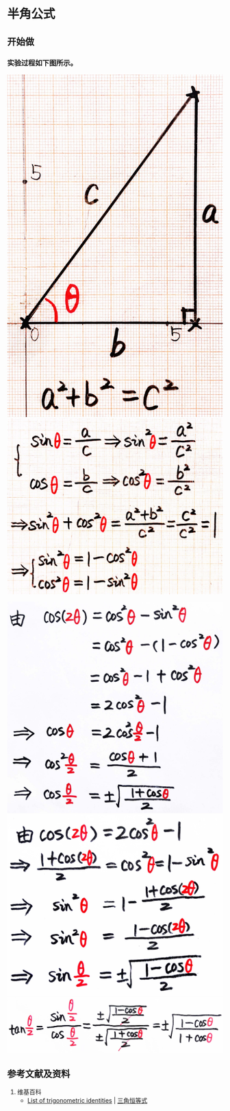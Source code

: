 # 半角公式

## 开始做

### 实验过程如下图所示。

![](/images/欧几里得几何/三角学/三角恒等式/半角公式/1a1.jpg)
![](/images/欧几里得几何/三角学/三角恒等式/半角公式/1a2.jpg)

![](/images/欧几里得几何/三角学/三角恒等式/半角公式/2a1.jpg)
![](/images/欧几里得几何/三角学/三角恒等式/半角公式/2a2.jpg)
![](/images/欧几里得几何/三角学/三角恒等式/半角公式/2a3.jpg)

## 参考文献及资料

1. 维基百科
	- [List of trigonometric identities](https://en.wikipedia.org/wiki/List_of_trigonometric_identities) | [三角恒等式](https://zh.wikipedia.org/wiki/%E4%B8%89%E8%A7%92%E6%81%92%E7%AD%89%E5%BC%8F#%E8%A7%92%E7%9A%84%E5%92%8C%E5%B7%AE%E6%81%92%E7%AD%89%E5%BC%8F) 



